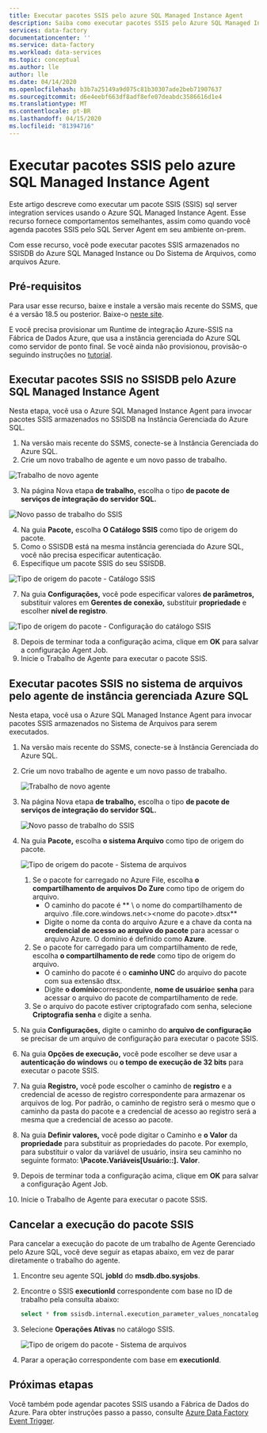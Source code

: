```yaml
---
title: Executar pacotes SSIS pelo azure SQL Managed Instance Agent
description: Saiba como executar pacotes SSIS pelo Azure SQL Managed Instance Agent.
services: data-factory
documentationcenter: ''
ms.service: data-factory
ms.workload: data-services
ms.topic: conceptual
ms.author: lle
author: lle
ms.date: 04/14/2020
ms.openlocfilehash: b3b7a25149a9d075c81b30307ade2beb71907637
ms.sourcegitcommit: d6e4eebf663df8adf8efe07deabdc3586616d1e4
ms.translationtype: MT
ms.contentlocale: pt-BR
ms.lasthandoff: 04/15/2020
ms.locfileid: "81394716"
---
```

# <a name="execute-ssis-packages-by-azure-sql-managed-instance-agent"></a>Executar pacotes SSIS pelo azure SQL Managed Instance Agent
Este artigo descreve como executar um pacote SSIS (SSIS) sql server integration services usando o Azure SQL Managed Instance Agent. Esse recurso fornece comportamentos semelhantes, assim como quando você agenda pacotes SSIS pelo SQL Server Agent em seu ambiente on-prem.

Com esse recurso, você pode executar pacotes SSIS armazenados no SSISDB do Azure SQL Managed Instance ou Do Sistema de Arquivos, como arquivos Azure.

## <a name="prerequisites"></a>Pré-requisitos
Para usar esse recurso, baixe e instale a versão mais recente do SSMS, que é a versão 18.5 ou posterior. Baixe-o [neste site](https://docs.microsoft.com/sql/ssms/download-sql-server-management-studio-ssms?view=sql-server-2017).

E você precisa provisionar um Runtime de integração Azure-SSIS na Fábrica de Dados Azure, que usa a instância gerenciada do Azure SQL como servidor de ponto final. Se você ainda não provisionou, provisão-o seguindo instruções no [tutorial](tutorial-create-azure-ssis-runtime-portal.md). 

## <a name="run-ssis-packages-in-ssisdb-by-azure-sql-managed-instance-agent"></a>Executar pacotes SSIS no SSISDB pelo Azure SQL Managed Instance Agent
Nesta etapa, você usa o Azure SQL Managed Instance Agent para invocar pacotes SSIS armazenados no SSISDB na Instância Gerenciada do Azure SQL.
1. Na versão mais recente do SSMS, conecte-se à Instância Gerenciada do Azure SQL.
2. Crie um novo trabalho de agente e um novo passo de trabalho.

![Trabalho de novo agente](./media/how-to-invoke-ssis-package-managed-instance-agent/new-agent-job.png)

3. Na página Nova etapa **de trabalho,** escolha o tipo **de pacote de serviços de integração do servidor SQL.**

![Novo passo de trabalho do SSIS](./media/how-to-invoke-ssis-package-managed-instance-agent/new-ssis-job-step.png)

4. Na guia **Pacote,** escolha **O Catálogo SSIS** como tipo de origem do pacote.
5. Como o SSISDB está na mesma instância gerenciada do Azure SQL, você não precisa especificar autenticação.
6. Especifique um pacote SSIS do seu SSISDB.

![Tipo de origem do pacote - Catálogo SSIS](./media/how-to-invoke-ssis-package-managed-instance-agent/package-source-ssisdb.png)

7. Na guia **Configurações,** você pode especificar valores **de parâmetros,** substituir valores em **Gerentes de conexão,** substituir **propriedade** e escolher **nível de registro**.

![Tipo de origem do pacote - Configuração do catálogo SSIS](./media/how-to-invoke-ssis-package-managed-instance-agent/package-source-ssisdb-configuration.png)

8. Depois de terminar toda a configuração acima, clique em **OK** para salvar a configuração Agent Job.
9. Inicie o Trabalho de Agente para executar o pacote SSIS.


## <a name="run-ssis-packages-in-file-system-by-azure-sql-managed-instance-agent"></a>Executar pacotes SSIS no sistema de arquivos pelo agente de instância gerenciada Azure SQL
Nesta etapa, você usa o Azure SQL Managed Instance Agent para invocar pacotes SSIS armazenados no Sistema de Arquivos para serem executados.
1. Na versão mais recente do SSMS, conecte-se à Instância Gerenciada do Azure SQL.
2. Crie um novo trabalho de agente e um novo passo de trabalho.

   ![Trabalho de novo agente](./media/how-to-invoke-ssis-package-managed-instance-agent/new-agent-job.png)

3. Na página Nova etapa **de trabalho,** escolha o tipo **de pacote de serviços de integração do servidor SQL.**

   ![Novo passo de trabalho do SSIS](./media/how-to-invoke-ssis-package-managed-instance-agent/new-ssis-job-step.png)

4. Na guia **Pacote,** escolha **o sistema Arquivo** como tipo de origem do pacote.

   ![Tipo de origem do pacote - Sistema de arquivos](./media/how-to-invoke-ssis-package-managed-instance-agent/package-source-file-system.png)

   1. Se o pacote for carregado no Azure File, escolha **o compartilhamento de arquivos Do Zure** como tipo de origem do arquivo.
      - O caminho do pacote é ** \\ <storage account name>o nome do compartilhamento de arquivo .file.core.windows.net\<>\<nome do pacote>.dtsx**
      - Digite o nome da conta do arquivo Azure e a chave da conta na **credencial de acesso ao arquivo do pacote** para acessar o arquivo Azure. O domínio é definido como **Azure**.
   2. Se o pacote for carregado para um compartilhamento de rede, escolha **o compartilhamento de rede** como tipo de origem do arquivo.
      - O caminho do pacote é o **caminho UNC** do arquivo do pacote com sua extensão dtsx.
      - Digite **o domínio**correspondente, **nome de usuário**e **senha** para acessar o arquivo do pacote de compartilhamento de rede.
   3. Se o arquivo do pacote estiver criptografado com senha, selecione **Criptografia senha** e digite a senha.

 5. Na guia **Configurações,** digite o caminho do **arquivo de configuração** se precisar de um arquivo de configuração para executar o pacote SSIS.
 6. Na guia **Opções de execução,** você pode escolher se deve usar a **autenticação do windows** ou **o tempo de execução de 32 bits** para executar o pacote SSIS.
 7. Na guia **Registro,** você pode escolher o caminho de **registro** e a credencial de acesso de registro correspondente para armazenar os arquivos de log. Por padrão, o caminho de registro será o mesmo que o caminho da pasta do pacote e a credencial de acesso ao registro será a mesma que a credencial de acesso ao pacote.
 8. Na guia **Definir valores,** você pode digitar o Caminho e **o Valor** da **propriedade** para substituir as propriedades do pacote.
 Por exemplo, para substituir o valor da variável de usuário, insira seu caminho no seguinte formato: **\Pacote.Variáveis[Usuário::<variable name>]. Valor**.
 9. Depois de terminar toda a configuração acima, clique em **OK** para salvar a configuração Agent Job.
 10. Inicie o Trabalho de Agente para executar o pacote SSIS.


 ## <a name="cancel-ssis-package-execution"></a>Cancelar a execução do pacote SSIS
 Para cancelar a execução do pacote de um trabalho de Agente Gerenciado pelo Azure SQL, você deve seguir as etapas abaixo, em vez de parar diretamente o trabalho do agente.
 1. Encontre seu agente SQL **jobId** do **msdb.dbo.sysjobs**.
 2. Encontre o SSIS **executionId** correspondente com base no ID de trabalho pela consulta abaixo:
    ```sql
    select * from ssisdb.internal.execution_parameter_values_noncatalog where  parameter_value = 'SQL_Agent_Job_{jobId}' order by execution_id desc
    ```
 3. Selecione **Operações Ativas** no catálogo SSIS.

    ![Tipo de origem do pacote - Sistema de arquivos](./media/how-to-invoke-ssis-package-managed-instance-agent/catalog-active-operations.png)

 4. Parar a operação correspondente com base em **executionId**.

## <a name="next-steps"></a>Próximas etapas
 Você também pode agendar pacotes SSIS usando a Fábrica de Dados do Azure. Para obter instruções passo a passo, consulte [Azure Data Factory Event Trigger](how-to-create-event-trigger.md). 